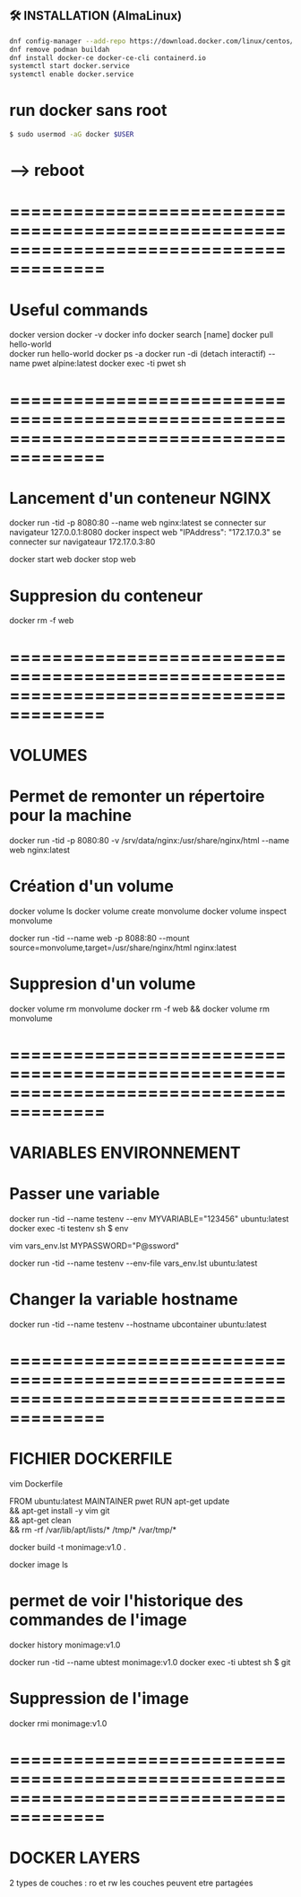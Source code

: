
## 🛠️ INSTALLATION (AlmaLinux)    
```bash
dnf config-manager --add-repo https://download.docker.com/linux/centos/docker-ce.repo
dnf remove podman buildah
dnf install docker-ce docker-ce-cli containerd.io
systemctl start docker.service
systemctl enable docker.service
```

# run docker sans root
```bash
$ sudo usermod -aG docker $USER
```
# --> reboot

# =======================================================================================
# Useful commands
docker version
docker -v
docker info
docker search [name]
docker pull hello-world     
docker run hello-world
docker ps -a 
docker run -di (detach interactif) --name pwet alpine:latest
docker exec -ti pwet sh

# =======================================================================================
# Lancement d'un conteneur NGINX
docker run -tid -p 8080:80 --name web nginx:latest
se connecter sur navigateur 127.0.0.1:8080
docker inspect web
    "IPAddress": "172.17.0.3"
se connecter sur navigateaur 172.17.0.3:80

docker start web
docker stop web

# Suppresion du conteneur
docker rm -f web

# =======================================================================================
# VOLUMES

# Permet de remonter un répertoire pour la machine
docker run -tid -p 8080:80 -v /srv/data/nginx:/usr/share/nginx/html --name web nginx:latest

# Création d'un volume
docker volume ls
docker volume create monvolume
docker volume inspect monvolume

docker run -tid --name web -p 8088:80 --mount source=monvolume,target=/usr/share/nginx/html nginx:latest

# Suppresion d'un volume
docker volume rm monvolume
docker rm -f web && docker volume rm monvolume

# =======================================================================================
# VARIABLES ENVIRONNEMENT

# Passer une variable
docker run -tid --name testenv --env MYVARIABLE="123456" ubuntu:latest
docker exec -ti testenv sh
$ env

vim vars_env.lst
MYPASSWORD="P@ssword"

docker run -tid --name testenv --env-file vars_env.lst ubuntu:latest

# Changer la variable hostname
docker run -tid --name testenv --hostname ubcontainer ubuntu:latest

# =======================================================================================
# FICHIER DOCKERFILE

vim Dockerfile

FROM ubuntu:latest
MAINTAINER pwet
RUN apt-get update \
&& apt-get install -y vim git \
&& apt-get clean \
&& rm -rf /var/lib/apt/lists/* /tmp/* /var/tmp/*

docker build -t monimage:v1.0 .

docker image ls

# permet de voir l'historique des commandes de l'image
docker history monimage:v1.0

docker run -tid --name ubtest monimage:v1.0
docker exec -ti ubtest sh
$ git

# Suppression de l'image
docker rmi monimage:v1.0

# =======================================================================================
# DOCKER LAYERS

2 types de couches : ro et rw
les couches peuvent etre partagées 
